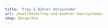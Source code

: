 ```yaml
---
title: "Frey & Bührer Hörsysteme"
url: /muellheim/frey-und-buehrer-hoersysteme/
shop: Hörgeräte
---
```


